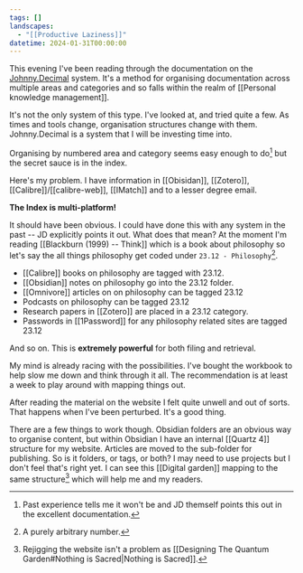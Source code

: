 ```yaml
---
tags: []
landscapes:
  - "[[Productive Laziness]]"
datetime: 2024-01-31T00:00:00
---
```

This evening I've been reading through the documentation on the [Johnny.Decimal](https://johnnydecimal.com/) system. It's a method for organising documentation across multiple areas and categories and so falls within the realm of [[Personal knowledge management]].

It's not the only system of this type. I've looked at, and tried quite a few. As times and tools change, organisation structures change with them. Johnny.Decimal is a system that I will be investing time into.

Organising by numbered area and category seems easy enough to do[^1] but the secret sauce is in the index. 

Here's my problem. I have information in [[Obisidan]], [[Zotero]], [[Calibre]]/[[calibre-web]], [[IMatch]] and to a lesser degree email.

**The Index is multi-platform!**

It should have been obvious. I could have done this with any system in the past -- JD explicitly points it out. What does that mean? At the moment I'm reading [[Blackburn (1999) -- Think]] which is a book about philosophy so let's say the all things philosophy get coded under `23.12 - Philosophy`[^2].

- [[Calibre]] books on philosophy are tagged with 23.12.
- [[Obsidian]] notes on philosophy go into the 23.12 folder.
- [[Omnivore]] articles on on philosophy can be tagged 23.12
- Podcasts on philosophy can be tagged 23.12
- Research papers in [[Zotero]] are placed in a 23.12 category.
- Passwords in [[1Password]] for any philosophy related sites are tagged 23.12

And so on. This is **extremely powerful** for both filing and retrieval.

My mind is already racing with the possibilities. I've bought the workbook to help slow me down and think through it all. The recommendation is at least a week to play around with mapping things out. 

After reading the material on the website I felt quite unwell and out of sorts. That happens when I've been perturbed. It's a good thing.

There are a few things to work though. Obsidian folders are an obvious way to organise content, but within Obsidian I have an internal [[Quartz 4]] structure for my website. Articles are moved to the sub-folder for publishing. So is it folders, or tags, or both? I may need to use projects but I don't feel that's right yet. I can see this [[Digital garden]] mapping to the same structure[^3] which will help me and my readers.


[^1]: Past experience tells me it won't be and JD themself points this out in the excellent documentation.
[^2]: A purely arbitrary number.
[^3]: Rejigging the website isn't a problem as [[Designing The Quantum Garden#Nothing is Sacred|Nothing is Sacred]].